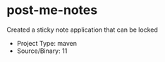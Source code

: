 # post-me-notes
 Created a sticky note application that can be locked


* Project Type: maven
* Source/Binary: 11
